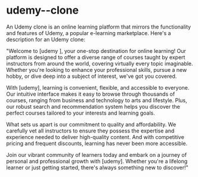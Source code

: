 # udemy--clone
An Udemy clone is an online learning platform that mirrors the functionality and features of Udemy, a popular e-learning marketplace. Here's a description for an Udemy clone:

"Welcome to [udemy ], your one-stop destination for online learning! Our platform is designed to offer a diverse range of courses taught by expert instructors from around the world, covering virtually every topic imaginable. Whether you're looking to enhance your professional skills, pursue a new hobby, or dive deep into a subject of interest, we've got you covered.

With [udemy], learning is convenient, flexible, and accessible to everyone. Our intuitive interface makes it easy to browse through thousands of courses, ranging from business and technology to arts and lifestyle. Plus, our robust search and recommendation system helps you discover the perfect courses tailored to your interests and learning goals.

What sets us apart is our commitment to quality and affordability. We carefully vet all instructors to ensure they possess the expertise and experience needed to deliver high-quality content. And with competitive pricing and frequent discounts, learning has never been more accessible.

Join our vibrant community of learners today and embark on a journey of personal and professional growth with [udemy]. Whether you're a lifelong learner or just getting started, there's always something new to discover!"






